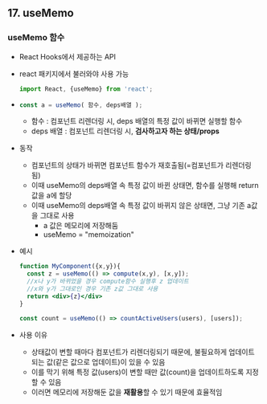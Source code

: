 ## 17. useMemo

### useMemo 함수

- React Hooks에서 제공하는 API

- react 패키지에서 불러와야 사용 가능

  ```jsx
  import React, {useMemo} from 'react';
  ```

- ```jsx
  const a = useMemo( 함수, deps배열 );
  ```

  - 함수 : 컴포넌트 리렌더링 시, deps 배열의 특정 값이 바뀌면 실행할 함수
  - deps 배열 : 컴포넌트 리렌더링 시, **검사하고자 하는 상태/props**

- 동작

  - 컴포넌트의 상태가 바뀌면 컴포넌트 함수가 재호출됨(=컴포넌트가 리렌더링 됨)
  - 이때 useMemo의 deps배열 속 특정 값이 바뀐 상태면, 함수를 실행해 return값을 a에 할당
  - 이때 useMemo의 deps배열 속 특정 값이 바뀌지 않은 상태면, 그냥 기존 a값을 그대로 사용
    - a 값은 메모리에 저장해둠
    - useMemo = "memoization"

- 예시

  ```jsx
  function MyComponent({x,y}){
    const z = useMemo(() => compute(x,y), [x,y]);
    //x나 y가 바뀌었을 경우 compute함수 실행후 z 업데이트
    //x와 y가 그대로인 경우 기존 z값 그대로 사용
    return <div>{z}</div>
  }
  ```

  ```jsx
  const count = useMemo(() => countActiveUsers(users), [users]);
  ```

- 사용 이유

  - 상태값이 변할 때마다 컴포넌트가 리렌더링되기 때문에, 불필요하게 업데이트되는 값(같은 값으로 업데이트)이 있을 수 있음
  - 이를 막기 위해 특정 값(users)이 변할 때만 값(count)을 업데이트하도록 지정할 수 있음
  - 이러면 메모리에 저장해둔 값을 **재활용**할 수 있기 때문에 효율적임